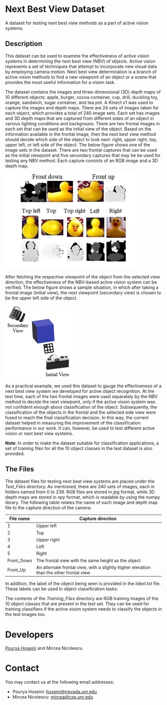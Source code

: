 # Next Best View Dataset
A dataset for testing next best view methods as a part of active vision systems. 

## Description
This dataset can be used to examine the effectiveness of active vision systems in determining the next best view (NBV) of objects. Active vision represents a set of techniques that attempt to incorporate new visual data by employing camera motion. Next best view determination is a branch of active vision methods to find a new viewpoint of an object or a scene that provides the most useful information for a vision task.

The dataset contains the images and three-dimensional (3D) depth maps of 10 different objects: apple, burger, cocoa container, cup, drill, duckling toy, orange, sandwich, sugar container, and tea pot. A Kinect v1 was used to capture the images and depth maps. There are 24 sets of images taken for each object, which provides a total of 240 image sets. Each set has images and 3D depth maps that are captured from different sides of an object in various lighting conditions and backgrouns. There are two frontal images in each set that can be used as the initial view of the object. Based on the information available in the frontal image, then the next best view method should decide which side of the object to look next: right, upper right, top, upper left, or left side of the object. The below figure shows one of the image sets in the dataset. There are two frontal captures that can be used as the initial viewpoint and five secondary captures that may be be used for testing any NBV method. Each capture consists of an RGB image and a 3D depth map.

![Images and depth maps in an example capture set.](./docs/dataset_views.jpg)

After fetching the respective viewpoint of the object from the selected view direction, the effectiveness of the NBV-based active vision system can be verified. The below figure shows a sample situation, in which after taking a frontal image (initial view), the next viewpoint (secondary view) is chosen to be the upper left side of the object.

![An example of the next best view determination to be used with the dataset.](./docs/cameras.jpg)

As a practical example, we used this dataset to gauge the effectiveness of a next best view system we developed for active object recognition. At the test time, each of the two frontal images were used separately by the NBV method to decide the next viewpoint, only if the active vision system was not confident enough about classification of the object. Subsequently, the classification of the objects in the frontal and the selected side view were fused to reach the final classification decision. In this way, the current dataset helped in measuring the improvement of the classification performance in our work. It can, however, be used to test different active vision or next best view systems.

**Note**: In order to make the dataset suitable for classification applications, a set of training files for all the 10 object classes in the test dataset is also provided. 

## The Files
The dataset files for testing next best view systems are placed under the *Test_Files* directory. As mentioned, there are 240 sets of images, each in folders named from 0 to 239. RGB files are stored in *jpg* format, while 3D depth maps are stored in *npy* format, which is readable by using the numpy library. The following table relates the name of each image and depth map file to the capture direction of the camera:

|File name|Capture direction|
|---|---|
|1|Upper left|
|2|Top|
|3|Upper right|
|4|Left|
|5|Right|
|Front_Down|The frontal view with the same height as the object|
|Front_Up|An alternate frontal view, with a slightly higher elevation than the other frontal view|

In addition, the label of the object being seen is provided in the *label.txt* file. These labels can be used in object classification tasks.

The contents of the *Training_Files* directory are RGB training images of the 10 object classes that are present in the test set. They can be used for training classifiers if the active vision system needs to classify the objects in the test images too.

<!-- 

# Citation
If you are using this dataset, please cite our papers below, in which this dataset is introduced:

```
@article{hoseini2013,
  title={A one-shot next best view system for active object recognition},
  author={Hoseini, Pourya and Nicolescu, Mircea and Nicolescu, Monica},
  journal={Applied Intelligence},
  volume={},
  number={},
  pages={--},
  year={},
  publisher={Springer}
}
```

```
@inproceedings{hoseini2021surface,
  title={A surface and appearance-based next best view system for active object recognition},
  author={Hoseini, Pourya and Paul, Shuvo K. and Nicolescu, Mircea and Nicolescu, Monica},
  booktitle={16th International Conference on Computer Vision Theory and Applications (VISAPP)},
  year={2021},
  pages={--}
}
```

-->

# Developers
[Pourya Hoseini](https://github.com/pouryahoseini) and Mircea Nicolescu.

# Contact
You may contact us at the following email addresses:
* Pourya Hoseini: hoseini@nevada.unr.edu
* Mircea Nicolescu: mircea@cse.unr.edu
